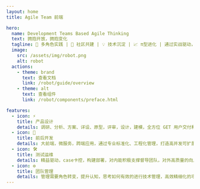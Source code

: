 ```yaml
---
layout: home
title: Agile Team 前端

hero:
  name: Development Teams Based Agile Thinking
  text: 拥抱开放，拥抱变化
  tagline: 🚀 多角色实践 | 🤝 社区共建 | 💡 技术沉淀 | 📈 π型进化 | 通过实战驱动，逐步构建技术与管理并进的复合型成长。
  image:
    src: /assets/img/robot.png
    alt: robot
  actions:
    - theme: brand
      text: 查看文档
      link: /robot/guide/overview
    - theme: alt
      text: 查看组件
      link: /robot/components/preface.html

features:
  - icon: ⚡️
    title: 产品设计
    details: 调研、分析、方案、详设、原型，评审，设计，建模，全方位 GET 用户交付和 SET 研发的生命周期
  - icon: 🖖
    title: 前后开发
    details: 大前端，微服务，跨端应用，通过专业标准化、工程化管理，打造高并发可扩展的技术方案
  - icon: 🛠️
    title: 测试运维
    details: 精益驱动，case卡控，构建部署，对内能积极支撑督导团队，对外高质量的向用户保障负责
  - icon: ⚙️
    title: 团队管理
    details: 管理需要角色转变，提升认知，思考如何有效的进行技术管理，高效精细化的项目管理，带出能打硬仗的技术团队
---
```

